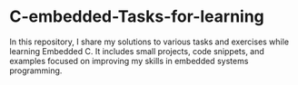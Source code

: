 # C-embedded-Tasks-for-learning
In this repository, I share my solutions to various tasks and exercises while learning Embedded C. It includes small projects, code snippets, and examples focused on improving my skills in embedded systems programming.
